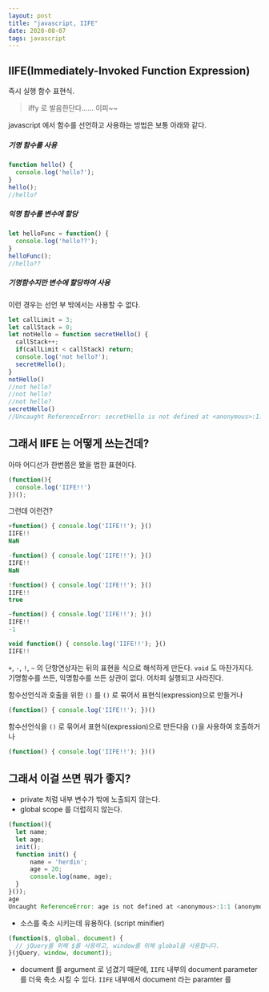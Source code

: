 ```yaml
---
layout: post
title: "javascript, IIFE"
date: 2020-08-07
tags: javascript
---
```


## IIFE(Immediately-Invoked Function Expression)

즉시 실행 함수 표현식.
> iffy 로 발음한단다...... 이피~~

javascript 에서 함수를 선언하고 사용하는 방법은 보통 아래와 같다.

##### 기명 함수를 사용
``` javascript
function hello() {
  console.log('hello?');
}
hello();
//hello?
```

##### 익명 함수를 변수에 할당
``` javascript
let helloFunc = function() {
  console.log('hello??');
}
helloFunc();
//hello??
```

##### 기명함수지만 변수에 할당하여 사용
이런 경우는 선언 부 밖에서는 사용할 수 없다.
``` javascript
let callLimit = 3;
let callStack = 0;
let notHello = function secretHello() {
  callStack++;
  if(callLimit < callStack) return;
  console.log('not hello?');
  secretHello();
}
notHello()
//not hello?
//not hello?
//not hello?
secretHello()
//Uncaught ReferenceError: secretHello is not defined at <anonymous>:1:1
```

## 그래서 IIFE 는 어떻게 쓰는건데?

아마 어디선가 한번쯤은 봤을 법한 표현이다.
``` javascript
(function(){
  console.log('IIFE!!')
})();
```

그런데 이런건?

``` javascript
+function() { console.log('IIFE!!'); }()
IIFE!!
NaN

-function() { console.log('IIFE!!'); }()
IIFE!!
NaN

!function() { console.log('IIFE!!'); }()
IIFE!!
true

~function() { console.log('IIFE!!'); }()
IIFE!!
-1

void function() { console.log('IIFE!!'); }()
IIFE!!
```

`+`, `-`, `!`, `~` 의 단항연상자는 뒤의 표현을 식으로 해석하게 만든다. `void` 도 마찬가지다.
기명함수를 쓰든, 익명함수를 쓰든 상관이 없다. 어차피 실행되고 사라진다.


함수선언식과 호출을 위한 `()` 를 `()` 로 묶어서 표현식(expression)으로 만들거나
``` javascript
(function() { console.log('IIFE!!'); })()
```

함수선언식을 `()` 로 묶어서 표현식(expression)으로 만든다음 `()`을 사용하여 호출하거나
``` javascript
(function() { console.log('IIFE!!'); })()
```

## 그래서 이걸 쓰면 뭐가 좋지?

* private 처럼 내부 변수가 밖에 노출되지 않는다.
* global scope 를 더럽히지 않는다.

``` javascript
(function(){
  let name;
  let age;
  init();
  function init() {
      name = 'herdin';
      age = 20;
      console.log(name, age);
  }
}());
age
Uncaught ReferenceError: age is not defined at <anonymous>:1:1 (anonymous)
```

* 소스를 축소 시키는데 유용하다. (script minifier)

``` javascript
(function($, global, document) {
  // jQuery를 위해 $를 사용하고, window를 위해 global을 사용합니다.
}(jQuery, window, document));
```

* document 를 argument 로 넘겼기 때문에, `IIFE` 내부의 document parameter 를 더욱 축소 시킬 수 있다. `IIFE` 내부에서 document 라는 paramter 를

